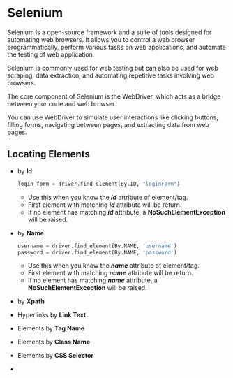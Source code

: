 # Selenium

Selenium is a open-source framework and a suite of tools designed for automating web browsers. It allows you to control a web browser programmatically, perform various tasks on web applications, and automate the testing of web application.

Selenium is commonly used for web testing but can also be used for web scraping, data extraction, and automating repetitive tasks involving web browsers.



The core component of Selenium is the WebDriver, which acts as a bridge between your code and web browser.

You can use WebDriver to simulate user interactions like clicking buttons, filling forms, navigating between pages, and extracting data from web pages.



## Locating Elements

- by **Id**

  ```python
  login_form = driver.find_element(By.ID, "loginForm")
  ```

  - Use this when you know the ***id*** attribute of element/tag.
  - First element with matching ***id*** attribute will be return.
  - If no element has matching ***id*** attribute, a **NoSuchElementException** will be raised.

- by **Name**

  ```python
  username = driver.find_element(By.NAME, 'username')
  password = driver.find_element(By.NAME, 'password')
  ```

  - Use this when you know the ***name*** attribute of element/tag.
  - First element with matching ***name*** attribute will be return.
  - If no element has matching ***name*** attribute, a **NoSuchElementException** will be raised.

- by **Xpath**

- Hyperlinks by **Link Text**

- Elements by **Tag Name**

- Elements by **Class Name**

- Elements by **CSS Selector**
-